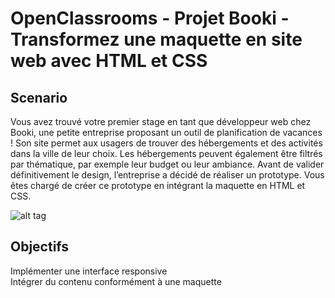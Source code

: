 # OpenClassrooms - Projet Booki - Transformez une maquette en site web avec HTML et CSS
## Scenario
Vous avez trouvé votre premier stage en tant que développeur web chez Booki, une petite entreprise proposant un outil de planification de vacances ! Son site permet aux usagers de trouver des hébergements et des activités dans la ville de leur choix. Les hébergements peuvent également être filtrés par thématique, par exemple leur budget ou leur ambiance. Avant de valider définitivement le design, l’entreprise a décidé de réaliser un prototype. Vous êtes chargé de créer ce prototype en intégrant la maquette en HTML et CSS.

![alt tag](https://github.com/balbijoh/booki/blob/d5902909fda4cb3277bfb99183d932b408df8af1/desktop-model.png)

## Objectifs
Implémenter une interface responsive <br>
Intégrer du contenu conformément à une maquette
